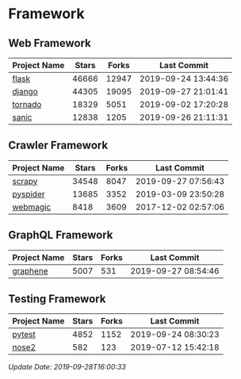 # Framework

## Web Framework

| Project Name | Stars | Forks | Last Commit |
| ------------ | ----- | ----- | ----------- |
| [flask](https://github.com/pallets/flask) | 46666 | 12947 | 2019-09-24 13:44:36 |
| [django](https://github.com/django/django) | 44305 | 19095 | 2019-09-27 21:01:41 |
| [tornado](https://github.com/tornadoweb/tornado) | 18329 | 5051 | 2019-09-02 17:20:28 |
| [sanic](https://github.com/huge-success/sanic) | 12838 | 1205 | 2019-09-26 21:11:31 |

## Crawler Framework

| Project Name | Stars | Forks | Last Commit |
| ------------ | ----- | ----- | ----------- |
| [scrapy](https://github.com/scrapy/scrapy) | 34548 | 8047 | 2019-09-27 07:56:43 |
| [pyspider](https://github.com/binux/pyspider) | 13685 | 3352 | 2019-03-09 23:50:28 |
| [webmagic](https://github.com/code4craft/webmagic) | 8418 | 3609 | 2017-12-02 02:57:06 |

## GraphQL Framework

| Project Name | Stars | Forks | Last Commit |
| ------------ | ----- | ----- | ----------- |
| [graphene](https://github.com/graphql-python/graphene) | 5007 | 531 | 2019-09-27 08:54:46 |

## Testing Framework

| Project Name | Stars | Forks | Last Commit |
| ------------ | ----- | ----- | ----------- |
| [pytest](https://github.com/pytest-dev/pytest) | 4852 | 1152 | 2019-09-24 08:30:23 |
| [nose2](https://github.com/nose-devs/nose2) | 582 | 123 | 2019-07-12 15:42:18 |

*Update Date: 2019-09-28T16:00:33*